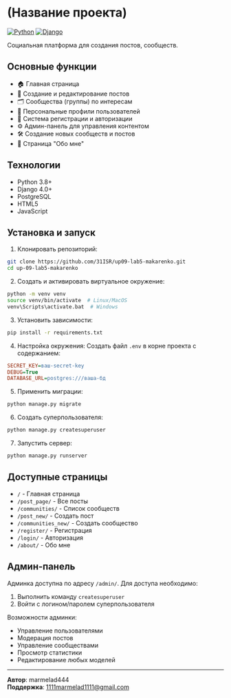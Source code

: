 
# (Название проекта)

[![Python](https://img.shields.io/badge/Python-3.8%2B-blue)](https://python.org)
[![Django](https://img.shields.io/badge/Django-4.0%2B-green)](https://djangoproject.com)

Социальная платформа для создания постов, сообществ.

## Основные функции

- 🏠 Главная страница
- 📝 Создание и редактирование постов
- 🗂 Сообщества (группы) по интересам
- 👤 Персональные профили пользователей
- 🔐 Система регистрации и авторизации
- ⚙️ Админ-панель для управления контентом
- 🛠 Создание новых сообществ и постов
- 📄 Страница "Обо мне"

## Технологии

- Python 3.8+
- Django 4.0+
- PostgreSQL
- HTML5
- JavaScript

## Установка и запуск

1. Клонировать репозиторий:
```bash
git clone https://github.com/31ISR/up09-lab5-makarenko.git
cd up-09-lab5-makarenko
```

2. Создать и активировать виртуальное окружение:
```bash
python -m venv venv
source venv/bin/activate  # Linux/MacOS
venv\Scripts\activate.bat  # Windows
```

3. Установить зависимости:
```bash
pip install -r requirements.txt
```

4. Настройка окружения:
Создать файл `.env` в корне проекта с содержанием:
```ini
SECRET_KEY=ваш-secret-key
DEBUG=True
DATABASE_URL=postgres:///ваша-бд
```

5. Применить миграции:
```bash
python manage.py migrate
```

6. Создать суперпользователя:
```bash
python manage.py createsuperuser
```

7. Запустить сервер:
```bash
python manage.py runserver
```

## Доступные страницы

- `/` - Главная страница
- `/post_page/` - Все посты
- `/communities/` - Список сообществ
- `/post_new/` - Создать пост
- `/communities_new/` - Создать сообщество
- `/register/` - Регистрация
- `/login/` - Авторизация
- `/about/` - Обо мне

## Админ-панель

Админка доступна по адресу `/admin/`. Для доступа необходимо:
1. Выполнить команду `createsuperuser`
2. Войти с логином/паролем суперпользователя

Возможности админки:
- Управление пользователями
- Модерация постов
- Управление сообществами
- Просмотр статистики
- Редактирование любых моделей


---

**Автор**: marmelad444  
**Поддержка**: 1111marmelad1111@gmail.com
```
